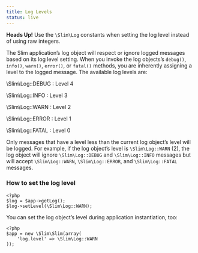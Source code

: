 ```yaml
---
title: Log Levels
status: live
---
```


<div class="alert alert-info">
    <strong>Heads Up!</strong> Use the <code>\Slim\Log</code> constants when setting the log level instead
    of using raw integers.
</div>

The Slim application’s log object will respect or ignore logged messages based on its log level setting. When you
invoke the log objects’s `debug()`, `info()`, `warn()`, `error()`, or `fatal()` methods, you are inherently assigning
a level to the logged message. The available log levels are:

\Slim\Log::DEBUG
: Level 4

\Slim\Log::INFO
: Level 3

\Slim\Log::WARN
: Level 2

\Slim\Log::ERROR
: Level 1

\Slim\Log::FATAL
: Level 0

Only messages that have a level less than the current log object’s level will be logged. For example, if the log
object’s level is `\Slim\Log::WARN` (2), the log object will ignore `\Slim\Log::DEBUG` and `\Slim\Log::INFO` messages
but will accept `\Slim\Log::WARN`, `\Slim\Log::ERROR`, and `\Slim\Log::FATAL` messages.

### How to set the log level

    <?php
    $log = $app->getLog();
    $log->setLevel(\Slim\Log::WARN);

You can set the log object’s level during application instantiation, too:

    <?php
    $app = new \Slim\Slim(array(
        'log.level' => \Slim\Log::WARN
    ));
